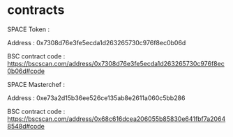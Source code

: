 # contracts

SPACE Token : 

Address : 0x7308d76e3fe5ecda1d263265730c976f8ec0b06d

BSC contract code : https://bscscan.com/address/0x7308d76e3fe5ecda1d263265730c976f8ec0b06d#code

SPACE Masterchef : 

Address : 0xe73a2d15b36ee526ce135ab8e2611a060c5bb286

BSC contract code : https://bscscan.com/address/0x68c616dcea206055b85830e641fbf7a20648548d#code

